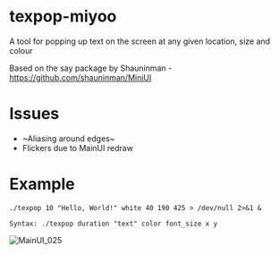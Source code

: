 # texpop-miyoo
A tool for popping up text on the screen at any given location, size and colour

Based on the say package by Shauninman - https://github.com/shauninman/MiniUI

# Issues
- ~Aliasing around edges~
- Flickers due to MainUI redraw

# Example
`./texpop 10 "Hello, World!" white 40 190 425 > /dev/null 2>&1 &`

`Syntax: ./texpop duration "text" color font_size x y`

![MainUI_025](https://github.com/XK9274/texpop-miyoo/assets/47260768/c0561d5a-ea9b-44c2-9832-188ffeda12eb)


